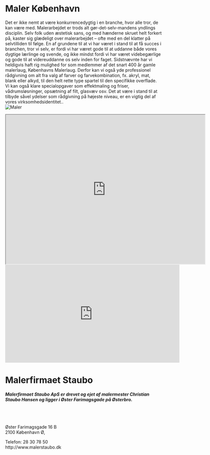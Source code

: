 # Maler København
Det er ikke nemt at være konkurrencedygtig i en branche, hvor alle tror, de kan være med. Malerarbejdet er trods alt gør-det-selv-mandens yndlings disciplin. Selv folk uden æstetisk sans, og med hænderne skruet helt forkert på, kaster sig glædeligt over malerarbejdet – ofte med en del klatter på selvtilliden til følge.  En af grundene til at vi har været i stand til at få succes i branchen, tror vi selv, er fordi vi har været gode til at uddanne både vores dygtige lærlinge og svende, og ikke mindst fordi vi har været videbegærlige og gode til at videreuddanne os selv inden for faget. Sidstnævnte har vi heldigvis haft rig mulighed for som medlemmer af det snart 400 år gamle malerlaug, Københavns Malerlaug.  Derfor kan vi også yde professionel rådgivning om alt fra valg af farver og farvekombination, fx. akryl, mat, blank eller alkyd, til den helt rette type spartel til den specifikke overflade. Vi kan også klare specialopgaver som effektmaling og friser, vådrumsløsninger, opsætning af filt, glasvæv osv. Det at være i stand til at tilbyde såvel ydelser som rådgivning på højeste niveau, er en vigtig del af vores virksomhedsidentitet..
<br>
![Maler](https://commons.wikimedia.org/wiki/File:Maler_koebenhavn.jpg)
<iframe src="https://www.google.com/maps/d/embed?mid=zc8gsszYHvNg.klrKLNAoF3k0" width="640" height="480"></iframe>
<br>
<iframe width="560" height="315" src="https://www.youtube.com/embed/IdMlk6AYhmY" frameborder="0" allowfullscreen></iframe>
<br>
<div itemscope itemtype="http://schema.org/LocalBusiness">
  <h1><span itemprop="name">Malerfirmaet Staubo</span></h1>
  <h5><span itemprop="description"> Malerfirmaet Staubo ApS er drevet og ejet af malermester Christian Staubo Hansen og ligger i Øster Farimagsgade på Østerbro.</span></h5>
</br></br>
  <div itemprop="address" itemscope itemtype="http://schema.org/PostalAddress">
   <p><span itemprop="streetAddress">Øster Farimagsgade 16 B</span><br>
    <span itemprop="addressLocality">2100 København Ø</span>,</p>
  </div>
  Telefon: <span itemprop="telephone">28 30 78 50</span>
</div>
http://www.malerstaubo.dk

